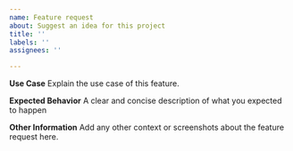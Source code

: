 ```yaml
---
name: Feature request
about: Suggest an idea for this project
title: ''
labels: ''
assignees: ''

---
```


**Use Case**
Explain the use case of this feature.

**Expected Behavior**
A clear and concise description of what you expected to happen

**Other Information**
Add any other context or screenshots about the feature request here.
